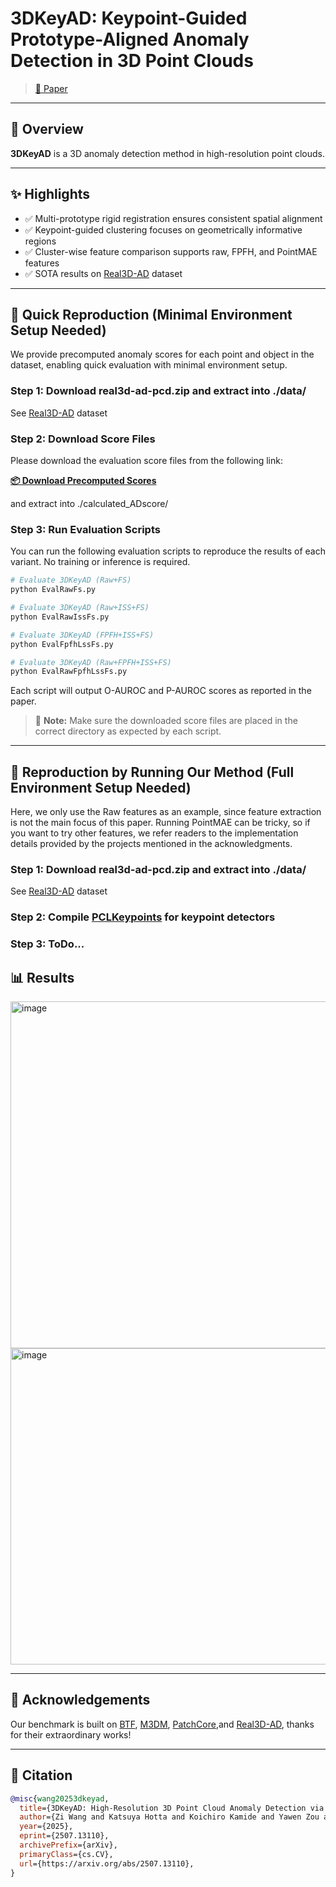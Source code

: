 # 3DKeyAD: Keypoint-Guided Prototype-Aligned Anomaly Detection in 3D Point Clouds
> [📄 Paper](https://arxiv.org/abs/2507.13110)  
---

## 📌 Overview

**3DKeyAD** is a 3D anomaly detection method in high-resolution point clouds.

---

## ✨ Highlights

- ✅ Multi-prototype rigid registration ensures consistent spatial alignment
- ✅ Keypoint-guided clustering focuses on geometrically informative regions
- ✅ Cluster-wise feature comparison supports raw, FPFH, and PointMAE features
- ✅ SOTA results on [Real3D-AD](https://github.com/M-3LAB/Real3D-AD) dataset

---
## 🔄 Quick Reproduction (Minimal Environment Setup Needed)

We provide precomputed anomaly scores for each point and object in the dataset, enabling quick evaluation with minimal environment setup.

### Step 1: Download real3d-ad-pcd.zip and extract into ./data/
See [Real3D-AD](https://github.com/M-3LAB/Real3D-AD) dataset

### Step 2: Download Score Files
Please download the evaluation score files from the following link:

**[📦 Download Precomputed Scores](https://gofile.me/6UrIQ/OCsEr0wsU)**

and extract into ./calculated_ADscore/

### Step 3: Run Evaluation Scripts
You can run the following evaluation scripts to reproduce the results of each variant. No training or inference is required.

```bash
# Evaluate 3DKeyAD (Raw+FS)
python EvalRawFs.py

# Evaluate 3DKeyAD (Raw+ISS+FS)
python EvalRawIssFs.py

# Evaluate 3DKeyAD (FPFH+ISS+FS)
python EvalFpfhLssFs.py

# Evaluate 3DKeyAD (Raw+FPFH+ISS+FS)
python EvalRawFpfhLssFs.py
```

Each script will output O-AUROC and P-AUROC scores as reported in the paper.

> 📝 **Note:** Make sure the downloaded score files are placed in the correct directory as expected by each script.

---
## 🔄 Reproduction by Running Our Method (Full Environment Setup Needed)
Here, we only use the Raw features as an example, since feature extraction is not the main focus of this paper. Running PointMAE can be tricky, so if you want to try other features, we refer readers to the implementation details provided by the projects mentioned in the acknowledgments.
### Step 1: Download real3d-ad-pcd.zip and extract into ./data/
See [Real3D-AD](https://github.com/M-3LAB/Real3D-AD) dataset

### Step 2: Compile [PCLKeypoints](https://github.com/lijx10/PCLKeypoints) for keypoint detectors

### Step 3: ToDo...

## 📊 Results
<img width="1062" height="555" alt="image" src="https://github.com/user-attachments/assets/eb5cf97c-1d1e-46ff-931b-1d2546443947" />
<img width="1068" height="506" alt="image" src="https://github.com/user-attachments/assets/11479ded-5b68-4c3a-b239-66e194a9c82f" />

---
## 🙏 Acknowledgements
Our benchmark is built on [BTF](https://github.com/eliahuhorwitz/3D-ADS), [M3DM](https://github.com/nomewang/M3DM), [PatchCore](https://github.com/amazon-science/patchcore-inspection),and [Real3D-AD](https://github.com/M-3LAB/Real3D-AD), thanks for their extraordinary works!

---
## 📖 Citation
```bibtex
@misc{wang20253dkeyad,
  title={3DKeyAD: High-Resolution 3D Point Cloud Anomaly Detection via Keypoint-Guided Point Clustering}, 
  author={Zi Wang and Katsuya Hotta and Koichiro Kamide and Yawen Zou and Chao Zhang and Jun Yu},
  year={2025},
  eprint={2507.13110},
  archivePrefix={arXiv},
  primaryClass={cs.CV},
  url={https://arxiv.org/abs/2507.13110}, 
}


